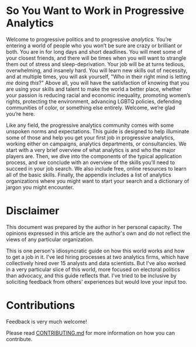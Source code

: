 # So You Want to Work in Progressive Analytics

Welcome to progressive politics and to progressive *analytics*. You’re entering a world of people who you won’t be sure are crazy or brilliant or both. You are in for long days and short deadlines. You will meet some of your closest friends, and there will be times when you will want to strangle them out of stress and sleep-deprivation. Your job will be at turns tedious, overwhelming, and insanely hard. You will learn new skills out of necessity, and at multiple times, you will ask yourself, "Who in their right mind is letting *me* doing *this*?" Above all, you will have the satisfaction of knowing that you are using your skills and talent to make the world a better place, whether your passion is reducing racial and economic inequality, promoting women’s rights, protecting the environment, advancing LGBTQ policies, defending communities of color, or something else entirely. Welcome, we’re glad you’re here. 

Like any field, the progressive analytics community comes with some unspoken norms and expectations. This guide is designed to help illuminate some of those and help you get your first job in progressive analytics, working either on campaigns, analytics departments, or consultancies.  We start with a very brief overview of what analytics is and who the major players are. Then, we dive into the components of the typical application process, and we conclude with an overview of the skills you’ll need to succeed in your job search. We also include free, online resources to learn all of the basic skills. Finally, the appendix includes a list of analytics organizations where you might want to start your search and a dictionary of jargon you might encounter.

# Disclaimer
This document was prepared by the author in her personal capacity. The opinions expressed in this article are the author's own and do not reflect the views of any particular organization. 

This is one person's idiosyncratic guide on how this world works and how to get a job in it. I've led hiring processes at two analytics firms, which have collectively hired over 15 analysts and data scientists. But I've also worked in a very particular slice of this world, more focused on electoral politics than advocacy, and this guide reflects that. I've tried to be inclusive by soliciting feedback from others' experiences but would love your input too.

# Contributions
Feedback is very much welcome! 

Please read [CONTRIBUTING.md](https://github.com/anniejw6/jobs-proganalytics/blob/master/CONTRIBUTING.md) for more information on how you can contribute.
